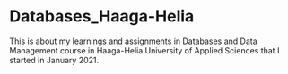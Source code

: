 # Databases_Haaga-Helia

This is about my learnings and assignments in Databases and Data Management course in Haaga-Helia University of Applied Sciences that I started in January 2021.
